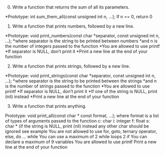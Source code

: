 0. Write a function that returns the sum of all its parameters.

 *Prototype: int sum_them_all(const unsigned int n, ...);
If n == 0, return 0

1. Write a function that prints numbers, followed by a new line.

 *Prototype: void print_numbers(const char *separator, const unsigned int n, ...);
 *where separator is the string to be printed between numbers
 *and n is the number of integers passed to the function
 *You are allowed to use printf
 *If separator is NULL, don’t print it
 *Print a new line at the end of your function

2. Write a function that prints strings, followed by a new line.

 *Prototype: void print_strings(const char *separator, const unsigned int n, ...);
 *where separator is the string to be printed between the strings
 *and n is the number of strings passed to the function
 *You are allowed to use printf
 *If separator is NULL, don’t print it
 *If one of the string is NULL, print (nil) instead
 *Print a new line at the end of your function

3. Write a function that prints anything.

Prototype: void print_all(const char * const format, ...);
where format is a list of types of arguments passed to the function
c: char
i: integer
f: float
s: char * (if the string is NULL, print (nil) instead
any other char should be ignored
see example
You are not allowed to use for, goto, ternary operator, else, do ... while
You can use a maximum of
2 while loops
2 if
You can declare a maximum of 9 variables
You are allowed to use printf
Print a new line at the end of your function